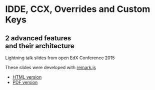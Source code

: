 # IDDE, CCX, Overrides and Custom Keys
## 2 advanced features <br> and their architecture

Lightning talk slides from open EdX Conference 2015

These slides were developed with [remark.js](http://remarkjs.com)

- [HTML version](http://mitodl.github.io/ccx-idde-overrides-slides/decks/slides.html)
- [PDF version](http://mitodl.github.io/ccx-idde-overrides-slides/assets/ccx-idde-overrides-slides.pdf)